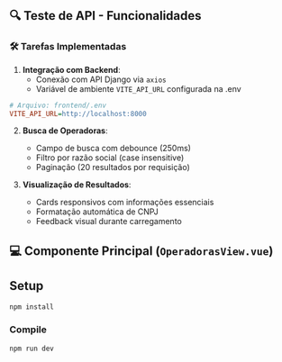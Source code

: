 ## 🔍 Teste de API - Funcionalidades

### 🛠️ Tarefas Implementadas
1. **Integração com Backend**:
   - Conexão com API Django via `axios`
   - Variável de ambiente `VITE_API_URL` configurada na .env
```ini
# Arquivo: frontend/.env
VITE_API_URL=http://localhost:8000
```

2. **Busca de Operadoras**:
   - Campo de busca com debounce (250ms)
   - Filtro por razão social (case insensitive)
   - Paginação (20 resultados por requisição)

3. **Visualização de Resultados**:
   - Cards responsivos com informações essenciais
   - Formatação automática de CNPJ
   - Feedback visual durante carregamento

## 💻 Componente Principal (`OperadorasView.vue`)

## Setup

```sh
npm install
```

### Compile 

```sh
npm run dev
```

